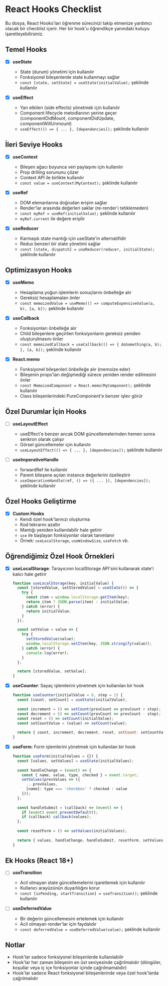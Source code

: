 # React Hooks Checklist

Bu dosya, React Hooks'ları öğrenme sürecinizi takip etmenize yardımcı olacak bir checklist içerir. Her bir hook'u öğrendikçe yanındaki kutuyu işaretleyebilirsiniz.

## Temel Hooks

- [x] **useState**
  - State (durum) yönetimi için kullanılır
  - Fonksiyonel bileşenlerde state kullanmayı sağlar
  - `const [state, setState] = useState(initialValue);` şeklinde kullanılır

- [x] **useEffect**
  - Yan etkileri (side effects) yönetmek için kullanılır
  - Component lifecycle metodlarının yerine geçer (componentDidMount, componentDidUpdate, componentWillUnmount)
  - `useEffect(() => { ... }, [dependencies]);` şeklinde kullanılır

## İleri Seviye Hooks

- [x] **useContext**
  - Bileşen ağacı boyunca veri paylaşımı için kullanılır
  - Prop drilling sorununu çözer
  - Context API ile birlikte kullanılır
  - `const value = useContext(MyContext);` şeklinde kullanılır

- [x] **useRef**
  - DOM elemanlarına doğrudan erişim sağlar
  - Render'lar arasında değerleri saklar (re-render'ı tetiklemeden)
  - `const myRef = useRef(initialValue);` şeklinde kullanılır
  - `myRef.current` ile değere erişilir

- [x] **useReducer**
  - Karmaşık state mantığı için useState'in alternatifidir
  - Redux benzeri bir state yönetimi sağlar
  - `const [state, dispatch] = useReducer(reducer, initialState);` şeklinde kullanılır

## Optimizasyon Hooks

- [x] **useMemo**
  - Hesaplama yoğun işlemlerin sonuçlarını önbelleğe alır
  - Gereksiz hesaplamaları önler
  - `const memoizedValue = useMemo(() => computeExpensiveValue(a, b), [a, b]);` şeklinde kullanılır

- [x] **useCallback**
  - Fonksiyonları önbelleğe alır
  - Child bileşenlere geçirilen fonksiyonların gereksiz yeniden oluşturulmasını önler
  - `const memoizedCallback = useCallback(() => { doSomething(a, b); }, [a, b]);` şeklinde kullanılır

- [x] **React.memo**
  - Fonksiyonel bileşenleri önbelleğe alır (memoize eder)
  - Bileşenin props'ları değişmediği sürece yeniden render edilmesini önler
  - `const MemoizedComponent = React.memo(MyComponent);` şeklinde kullanılır
  - Class bileşenlerindeki PureComponent'e benzer işlev görür

## Özel Durumlar İçin Hooks

- [ ] **useLayoutEffect**
  - useEffect'e benzer ancak DOM güncellemelerinden hemen sonra senkron olarak çalışır
  - Görsel güncellemeler için kullanılır
  - `useLayoutEffect(() => { ... }, [dependencies]);` şeklinde kullanılır

- [ ] **useImperativeHandle**
  - forwardRef ile kullanılır
  - Parent bileşene açılan instance değerlerini özelleştirir
  - `useImperativeHandle(ref, () => ({ ... }), [dependencies]);` şeklinde kullanılır

## Özel Hooks Geliştirme

- [x] **Custom Hooks**
  - Kendi özel hook'larınızı oluşturma
  - Kod tekrarını azaltır
  - Mantığı yeniden kullanılabilir hale getirir
  - `use` ile başlayan fonksiyonlar olarak tanımlanır
  - Örnek: `useLocalStorage`, `useWindowSize`, `useFetch` vb.

## Öğrendiğimiz Özel Hook Örnekleri

- [x] **useLocalStorage**: Tarayıcının localStorage API'sini kullanarak state'i kalıcı hale getirir
  ```jsx
  function useLocalStorage(key, initialValue) {
    const [storedValue, setStoredValue] = useState(() => {
      try {
        const item = window.localStorage.getItem(key);
        return item ? JSON.parse(item) : initialValue;
      } catch (error) {
        return initialValue;
      }
    });

    const setValue = value => {
      try {
        setStoredValue(value);
        window.localStorage.setItem(key, JSON.stringify(value));
      } catch (error) {
        console.log(error);
      }
    };

    return [storedValue, setValue];
  }
  ```

- [x] **useCounter**: Sayaç işlemlerini yönetmek için kullanılan bir hook
  ```jsx
  function useCounter(initialValue = 0, step = 1) {
    const [count, setCount] = useState(initialValue);
    
    const increment = () => setCount(prevCount => prevCount + step);
    const decrement = () => setCount(prevCount => prevCount - step);
    const reset = () => setCount(initialValue);
    const setCountValue = (value) => setCount(value);
    
    return { count, increment, decrement, reset, setCount: setCountValue };
  }
  ```

- [x] **useForm**: Form işlemlerini yönetmek için kullanılan bir hook
  ```jsx
  function useForm(initialValues = {}) {
    const [values, setValues] = useState(initialValues);
    
    const handleChange = (event) => {
      const { name, value, type, checked } = event.target;
      setValues(prevValues => ({
        ...prevValues,
        [name]: type === 'checkbox' ? checked : value
      }));
    };
    
    const handleSubmit = (callback) => (event) => {
      if (event) event.preventDefault();
      if (callback) callback(values);
    };
    
    const resetForm = () => setValues(initialValues);
    
    return { values, handleChange, handleSubmit, resetForm, setValues };
  }
  ```

## Ek Hooks (React 18+)

- [ ] **useTransition**
  - Acil olmayan state güncellemelerini işaretlemek için kullanılır
  - Kullanıcı arayüzünün duyarlılığını korur
  - `const [isPending, startTransition] = useTransition();` şeklinde kullanılır

- [ ] **useDeferredValue**
  - Bir değerin güncellemesini ertelemek için kullanılır
  - Acil olmayan render'lar için faydalıdır
  - `const deferredValue = useDeferredValue(value);` şeklinde kullanılır

## Notlar

- Hook'lar sadece fonksiyonel bileşenlerde kullanılabilir
- Hook'lar her zaman bileşenin en üst seviyesinde çağrılmalıdır (döngüler, koşullar veya iç içe fonksiyonlar içinde çağrılmamalıdır)
- Hook'lar sadece React fonksiyonel bileşenlerinde veya özel hook'larda çağrılmalıdır 